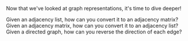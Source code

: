Now that we've looked at graph representations, it's time to dive deeper!

Given an adjacency list, how can you convert it to an adjacency matrix? 
Given an adjacency matrix, how can you convert it to an adjacency list? 
Given a directed graph, how can you reverse the direction of each edge?